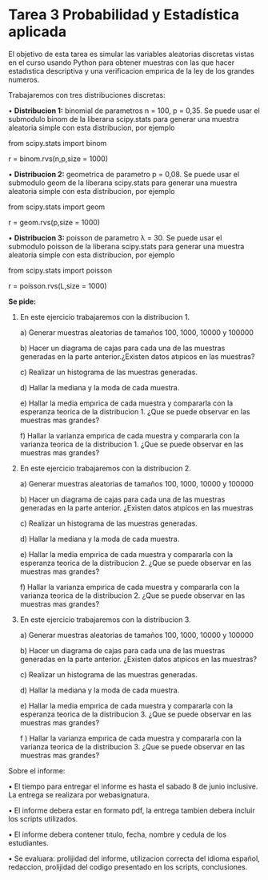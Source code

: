 # Tarea 3 Probabilidad y Estadística aplicada
El objetivo de esta tarea es simular las variables aleatorias discretas vistas en el curso usando Python para obtener muestras con las que hacer estadıstica descriptiva y una verificacion empırica de la ley de los grandes numeros.

Trabajaremos con tres distribuciones discretas:

• <b>Distribucion 1:</b> binomial de parametros n = 100, p = 0,35. Se puede usar el submodulo binom de la liberarıa scipy.stats para generar una muestra aleatoria simple con esta distribucion, por ejemplo

from scipy.stats import binom

r = binom.rvs(n,p,size = 1000)

• <b>Distribucion 2:</b> geometrica de parametro p = 0,08. Se puede usar el submodulo geom de la liberarıa scipy.stats para generar una muestra aleatoria simple con esta distribucion, por ejemplo

from scipy.stats import geom

r = geom.rvs(p,size = 1000)

• <b>Distribucion 3:</b> poisson de parametro λ = 30. Se puede usar el submodulo poisson de la liberarıa
scipy.stats para generar una muestra aleatoria simple con esta distribucion, por ejemplo

from scipy.stats import poisson

r = poisson.rvs(L,size = 1000)

<b>Se pide:</b>
1. En este ejercicio trabajaremos con la distribucion 1.

    a) Generar muestras aleatorias de tamaños 100, 1000, 10000 y 100000

    b) Hacer un diagrama de cajas para cada una de las muestras generadas en la parte anterior.¿Existen datos atıpicos en las muestras?

    c) Realizar un histograma de las muestras generadas.

    d) Hallar la mediana y la moda de cada muestra.

    e) Hallar la media empırica de cada muestra y compararla con la esperanza teorica de la distribucion 1. ¿Que se puede observar en las muestras mas grandes?

    f) Hallar la varianza empırica de cada muestra y compararla con la varianza teorica de la distribucion 1. ¿Que se puede observar en las muestras mas grandes?

2. En este ejercicio trabajaremos con la distribucion 2.

    a) Generar muestras aleatorias de tamaños 100, 1000, 10000 y 100000

    b) Hacer un diagrama de cajas para cada una de las muestras generadas en la parte anterior. ¿Existen datos atıpicos en las muestras

    c) Realizar un histograma de las muestras generadas.

    d) Hallar la mediana y la moda de cada muestra.

    e) Hallar la media empırica de cada muestra y compararla con la esperanza teorica de la distribucion 2. ¿Que se puede observar en las muestras mas grandes?

    f) Hallar la varianza empırica de cada muestra y compararla con la varianza teorica de la distribucion 2. ¿Que se puede observar en las muestras mas grandes?

3. En este ejercicio trabajaremos con la distribucion 3.

    a) Generar muestras aleatorias de tamaños 100, 1000, 10000 y 100000

    b) Hacer un diagrama de cajas para cada una de las muestras  generadas en la parte anterior. ¿Existen datos atıpicos en las muestras?

    c) Realizar un histograma de las muestras generadas.

    d) Hallar la mediana y la moda de cada muestra.

    e) Hallar la media empırica de cada muestra y compararla con la esperanza teorica de la distribucion 3. ¿Que se puede observar en las muestras mas grandes?

    f ) Hallar la varianza empırica de cada muestra y compararla con la varianza teorica de la distribucion 3. ¿Que se puede observar en las muestras mas grandes?
    

Sobre el informe:

• El tiempo para entregar el informe es hasta el sabado 8 de junio inclusive. La entrega se realizara por webasignatura.

• El informe debera estar en formato pdf, la entrega tambien debera incluir los scripts utilizados.

• El informe debera contener tıtulo, fecha, nombre y cedula de los estudiantes.

• Se evaluara: prolijidad del informe, utilizacion correcta del idioma español, redaccion, prolijidad del
codigo presentado en los scripts, conclusiones.

